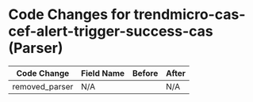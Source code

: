 # Code Changes for trendmicro-cas-cef-alert-trigger-success-cas (Parser)

| Code Change | Field Name | Before | After |
|-------------|------------|--------|-------|
| removed_parser | N/A |  | N/A |